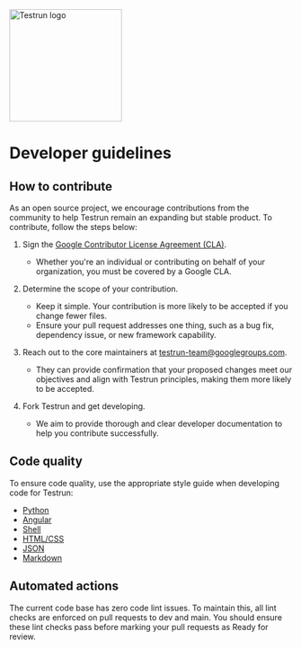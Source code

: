 <img width="200" alt="Testrun logo" src="https://user-images.githubusercontent.com/7399056/221927867-4190a4e8-a571-4e40-9c2b-65780ad9264c.png" alt="Testrun">

# Developer guidelines 

## How to contribute

As an open source project, we encourage contributions from the community to help Testrun remain an expanding but stable product. To contribute, follow the steps below:

1. Sign the [Google Contributor License Agreement (CLA)](https://cla.developers.google.com/). 
    -  Whether you're an individual or contributing on behalf of your organization, you must be covered by a Google CLA.

1. Determine the scope of your contribution.
    -  Keep it simple. Your contribution is more likely to be accepted if you change fewer files.
    -  Ensure your pull request addresses one thing, such as a bug fix, dependency issue, or new framework capability.

1. Reach out to the core maintainers at [testrun-team@googlegroups.com](mailto:testrun-team@googlegroups.com).
    -  They can provide confirmation that your proposed changes meet our objectives and align with Testrun principles, making them more likely to be accepted.

1. Fork Testrun and get developing.
    -  We aim to provide thorough and clear developer documentation to help you contribute successfully.

## Code quality

To ensure code quality, use the appropriate style guide when developing code for Testrun:

-  [Python](https://google.github.io/styleguide/pyguide.html)
-  [Angular](https://google.github.io/styleguide/angularjs-google-style.html)
-  [Shell](https://google.github.io/styleguide/shellguide.html)
-  [HTML/CSS](https://google.github.io/styleguide/htmlcssguide.html)
-  [JSON](https://google.github.io/styleguide/jsoncstyleguide.xml)
-  [Markdown](https://google.github.io/styleguide/docguide/style.html)

## Automated actions

The current code base has zero code lint issues. To maintain this, all lint checks are enforced on pull requests to dev and main. You should ensure these lint checks pass before marking your pull requests as Ready for review.

